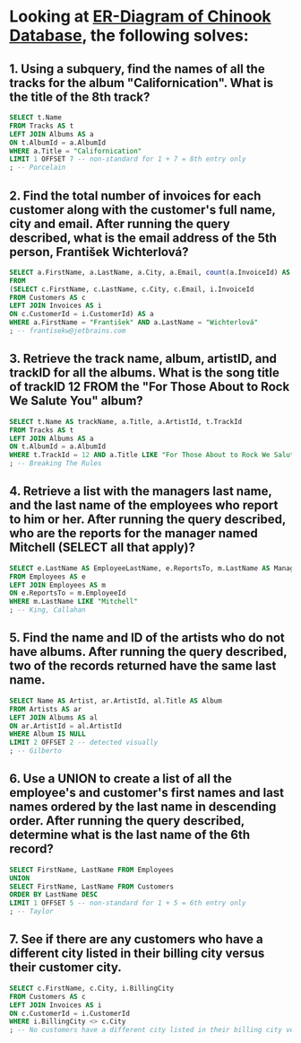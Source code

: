 # Looking at [ER-Diagram of Chinook Database](ChinookDatabaseER.png), the following solves:


## 1. Using a subquery, find the names of all the tracks for the album "Californication". What is the title of the 8th track?

```sql
SELECT t.Name
FROM Tracks AS t
LEFT JOIN Albums AS a
ON t.AlbumId = a.AlbumId
WHERE a.Title = "Californication"
LIMIT 1 OFFSET 7 -- non-standard for 1 + 7 = 8th entry only
; -- Porcelain
```


## 2. Find the total number of invoices for each customer along with the customer's full name, city and email. After running the query described, what is the email address of the 5th person, František Wichterlová?

```sql
SELECT a.FirstName, a.LastName, a.City, a.Email, count(a.InvoiceId) AS total_invoices
FROM
(SELECT c.FirstName, c.LastName, c.City, c.Email, i.InvoiceId
FROM Customers AS c
LEFT JOIN Invoices AS i
ON c.CustomerId = i.CustomerId) AS a
WHERE a.FirstName = "František" AND a.LastName = "Wichterlová" 
; -- frantisekw@jetbrains.com
```


## 3. Retrieve the track name, album, artistID, and trackID for all the albums. What is the song title of trackID 12 FROM the "For Those About to Rock We Salute You" album?

```sql
SELECT t.Name AS trackName, a.Title, a.ArtistId, t.TrackId
FROM Tracks AS t
LEFT JOIN Albums AS a
ON t.AlbumId = a.AlbumId
WHERE t.TrackId = 12 AND a.Title LIKE "For Those About to Rock We Salute You"
; -- Breaking The Rules
```


## 4. Retrieve a list with the managers last name, and the last name of the employees who report to him or her. After running the query described, who are the reports for the manager named Mitchell (SELECT all that apply)?

```sql
SELECT e.LastName AS EmployeeLastName, e.ReportsTo, m.LastName AS ManagerLastName
FROM Employees AS e
LEFT JOIN Employees AS m
ON e.ReportsTo = m.EmployeeId
WHERE m.LastName LIKE "Mitchell"
; -- King, Callahan
```


## 5. Find the name and ID of the artists who do not have albums. After running the query described, two of the records returned have the same last name.

```sql
SELECT Name AS Artist, ar.ArtistId, al.Title AS Album
FROM Artists AS ar
LEFT JOIN Albums AS al
ON ar.ArtistId = al.ArtistId
WHERE Album IS NULL
LIMIT 2 OFFSET 2 -- detected visually
; -- Gilberto
```


## 6. Use a UNION to create a list of all the employee's and customer's first names and last names ordered by the last name in descending order. After running the query described, determine what is the last name of the 6th record?

```sql
SELECT FirstName, LastName FROM Employees
UNION
SELECT FirstName, LastName FROM Customers
ORDER BY LastName DESC
LIMIT 1 OFFSET 5 -- non-standard for 1 + 5 = 6th entry only
; -- Taylor
```


## 7. See if there are any customers who have a different city listed in their billing city versus their customer city.

```sql
SELECT c.FirstName, c.City, i.BillingCity
FROM Customers AS c
LEFT JOIN Invoices AS i
ON c.CustomerId = i.CustomerId
WHERE i.BillingCity <> c.City
; -- No customers have a different city listed in their billing city versus customer city.
```